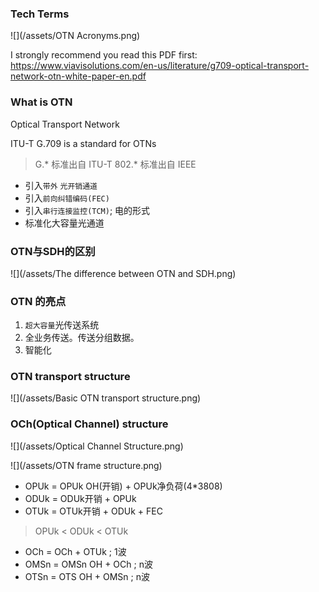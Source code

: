 ### Tech Terms

![](/assets/OTN Acronyms.png)

I strongly recommend you read this PDF first: https://www.viavisolutions.com/en-us/literature/g709-optical-transport-network-otn-white-paper-en.pdf

### What is OTN
Optical Transport Network

ITU-T G.709 is a standard for OTNs

> G.* 标准出自 ITU-T
> 802.* 标准出自 IEEE

* 引入`带外` `光开销通道`
* 引入`前向纠错编码(FEC)`
* 引入`串行连接监控(TCM)`; 电的形式
* 标准化大容量光通道

### OTN与SDH的区别

![](/assets/The difference between OTN and SDH.png)

### OTN 的亮点
1. `超大容量`光传送系统
2. 全业务传送。传送分组数据。
3. 智能化

### OTN transport structure

![](/assets/Basic OTN transport structure.png)

### OCh(Optical Channel) structure

![](/assets/Optical Channel Structure.png)

![](/assets/OTN frame structure.png)

* OPUk = OPUk OH(开销) + OPUk净负荷(4*3808)
* ODUk = ODUk开销 + OPUk
* OTUk = OTUk开销 + ODUk + FEC

> OPUk < ODUk < OTUk

* OCh = OCh + OTUk ; 1波
* OMSn = OMSn OH + OCh ; n波
* OTSn = OTS OH + OMSn ; n波



